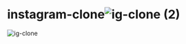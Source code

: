 # instagram-clone![ig-clone (2)](https://user-images.githubusercontent.com/114948215/199345482-8bf0bc76-f986-411e-af21-2043cf7c3ebc.png)
![ig-clone](https://user-images.githubusercontent.com/114948215/199345517-dd5c487c-77f0-4cad-a64f-edc5adfe5c25.png)
